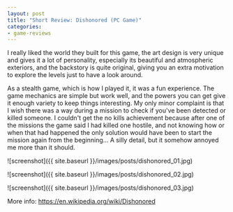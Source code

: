 ```yaml
---
layout: post
title: "Short Review: Dishonored (PC Game)"
categories:
- game-reviews
---
```


<p>
I really liked the world they built for this game, the art design is very unique and gives it a lot of personality, especially its beautiful and atmospheric exteriors, and the backstory is quite original, giving you an extra motivation to explore the levels just to have a look around.
</p>

<p>
As a stealth game, which is how I played it, it was a fun experience. The game mechanics are simple but work well, and the powers you can get give it enough variety to keep things interesting. My only minor complaint is that I wish there was a way during a mission to check if you've been detected or killed someone. I couldn't get the no kills achievement because after one of the missions the game said I had killed one hostile, and not knowing how or when that had happened the only solution would have been to start the mission again from the beginning... A silly detail, but it somehow annoyed me more than it should.
</p>


![screenshot]({{ site.baseurl }}/images/posts/dishonored_01.jpg)

![screenshot]({{ site.baseurl }}/images/posts/dishonored_02.jpg)

![screenshot]({{ site.baseurl }}/images/posts/dishonored_03.jpg)


<p>More info: <a href="https://en.wikipedia.org/wiki/Dishonored">https://en.wikipedia.org/wiki/Dishonored</a><p>
